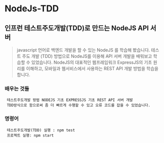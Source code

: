 # NodeJs-TDD

## 인프런 테스트주도개발(TDD)로 만드는 NodeJS API 서버

>javascript 언어로 백엔드 개발을 할 수 있는 NodeJS 를 학습해 봤습니다.
>테스트 주도 개발 (TDD) 방법으로 NodeJS를 이용해 API 서버 개발을 배워보고 학습할 수 있었습니다.
>NodeJS의 대표적인 웹프레임워크 ExpressJS의 기초 원리를 이해하고, 모바일과 웹서비스에서 사용하는 REST API 개발 방법을 학습을 합니다.

### 배우는 것들

```
 테스트주도개발 방법 NODEJS 기초 EXPRESSJS 기초 REST API 서버 개발
 TDD방식으로 함으로써 좀 더 빠르게 수행할 수 있고 오류 코드를 잡을 수 있었습니다.
```
### 명령어

```
 테스트주도개발(TDD) 실행 : npm test
 프로젝트 실행: npm start
```
